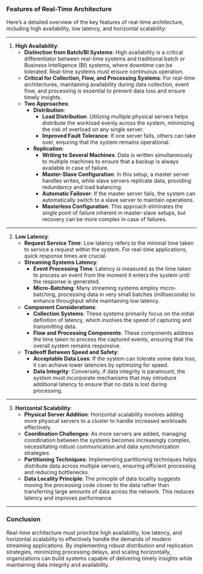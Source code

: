 ### Features of Real-Time Architecture

Here’s a detailed overview of the key features of real-time architecture, including high availability, low latency, and horizontal scalability:

---

1. **High Availability**:
   - **Distinction from Batch/BI Systems**: High availability is a critical differentiator between real-time systems and traditional batch or Business Intelligence (BI) systems, where downtime can be tolerated. Real-time systems must ensure continuous operation.
   - **Critical for Collection, Flow, and Processing Systems**: For real-time architectures, maintaining availability during data collection, event flow, and processing is essential to prevent data loss and ensure timely insights.
   - **Two Approaches**:
     - **Distribution**:
       - **Load Distribution**: Utilizing multiple physical servers helps distribute the workload evenly across the system, minimizing the risk of overload on any single server.
       - **Improved Fault Tolerance**: If one server fails, others can take over, ensuring that the system remains operational.
     - **Replication**:
       - **Writing to Several Machines**: Data is written simultaneously to multiple machines to ensure that a backup is always available in case of failure.
       - **Master-Slave Configuration**: In this setup, a master server handles writes, while slave servers replicate data, providing redundancy and load balancing.
       - **Automatic Failover**: If the master server fails, the system can automatically switch to a slave server to maintain operations.
       - **Masterless Configuration**: This approach eliminates the single point of failure inherent in master-slave setups, but recovery can be more complex in case of failures.

---

2. **Low Latency**:
   - **Request Service Time**: Low latency refers to the minimal time taken to service a request within the system. For real-time applications, quick response times are crucial.
   - **Streaming Systems Latency**:
     - **Event Processing Time**: Latency is measured as the time taken to process an event from the moment it enters the system until the response is generated.
     - **Micro-Batching**: Many streaming systems employ micro-batching, processing data in very small batches (milliseconds) to enhance throughput while maintaining low latency.
   - **Component Considerations**:
     - **Collection Systems**: These systems primarily focus on the initial definition of latency, which involves the speed of capturing and transmitting data.
     - **Flow and Processing Components**: These components address the time taken to process the captured events, ensuring that the overall system remains responsive.
   - **Tradeoff Between Speed and Safety**:
     - **Acceptable Data Loss**: If the system can tolerate some data loss, it can achieve lower latencies by optimizing for speed.
     - **Data Integrity**: Conversely, if data integrity is paramount, the system must incorporate mechanisms that may introduce additional latency to ensure that no data is lost during processing.

---

3. **Horizontal Scalability**:
   - **Physical Server Addition**: Horizontal scalability involves adding more physical servers to a cluster to handle increased workloads effectively.
   - **Coordination Challenges**: As more servers are added, managing coordination between the systems becomes increasingly complex, necessitating robust communication and data synchronization strategies.
   - **Partitioning Techniques**: Implementing partitioning techniques helps distribute data across multiple servers, ensuring efficient processing and reducing bottlenecks.
   - **Data Locality Principle**: The principle of data locality suggests moving the processing code closer to the data rather than transferring large amounts of data across the network. This reduces latency and improves performance.

---

### Conclusion

Real-time architecture must prioritize high availability, low latency, and horizontal scalability to effectively handle the demands of modern streaming applications. By implementing robust distribution and replication strategies, minimizing processing delays, and scaling horizontally, organizations can build systems capable of delivering timely insights while maintaining data integrity and availability.
